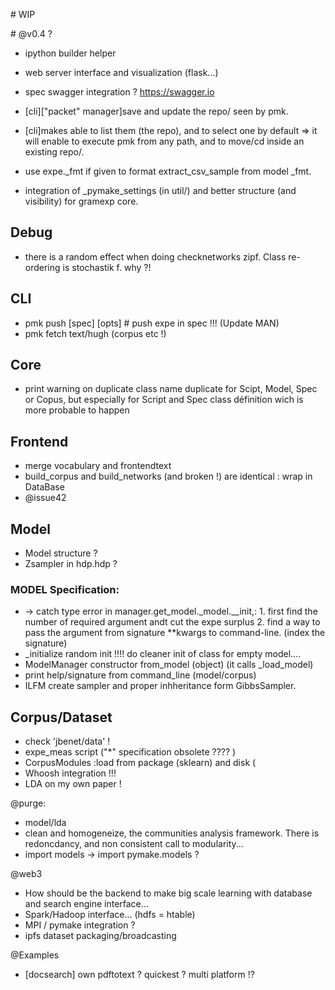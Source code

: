 # WIP


# @v0.4 ?
* ipython builder helper
* web server interface and visualization  (flask...)
* spec swagger integration ? https://swagger.io
* [cli]["packet" manager]save and update the repo/ seen by pmk.
* [cli]makes able to list them (the repo), and to select one by default => it will enable to execute pmk from any path, and to move/cd inside an existing repo/.

* use expe._fmt if given to format extract_csv_sample from model _fmt.
* integration of _pymake_settings (in util/) and better structure (and visibility) for gramexp core.

Debug
----------
* there is a random effect when doing checknetworks zipf. Class re-ordering is stochastik f. why ?!


CLI
---
* pmk push [spec] [opts] # push expe in spec !!! (Update MAN)
* pmk fetch text/hugh (corpus etc !)


Core
----
* print warning on duplicate class name duplicate for Scipt, Model, Spec or Copus, but especially for Script and Spec class définition wich is more probable to happen


Frontend
--------
* merge vocabulary and frontendtext
* build_corpus and build_networks (and broken !) are identical : wrap in DataBase
* @issue42

Model
-----
* Model structure ?
* Zsampler in hdp.hdp ?

### MODEL Specification:
* -> catch type error in manager.get_model._model.__init,:
        1. first find the number of required argument andt cut the expe surplus
        2. find a way to pass the argument  from signature **kwargs to command-line. (index the signature)
*  \_initialize  random init !!!! do cleaner init of class for empty model....
* ModelManager constructor from_model (object) (it calls \_load_model)
* print help/signature from command_line (model/corpus)
* ILFM create sampler and proper inhheritance form GibbsSampler.

Corpus/Dataset
--------------
* check 'jbenet/data' !
* expe_meas script ("*" specification obsolete ???? )
* CorpusModules :load from package (sklearn) and disk (
* Whoosh integration !!!
* LDA on my own paper !



@purge: 
* model/lda
* clean and homogeneize, the communities analysis framework. There is redoncdancy, and non consistent call to modularity...
* import models -> import pymake.models ?


@web3
* How should be the backend to make big scale learning with database and search engine interface...
* Spark/Hadoop interface... (hdfs = htable)
* MPI / pymake integration ?
* ipfs dataset packaging/broadcasting

@Examples
* [docsearch] own pdftotext ? quickest ? multi platform !?

